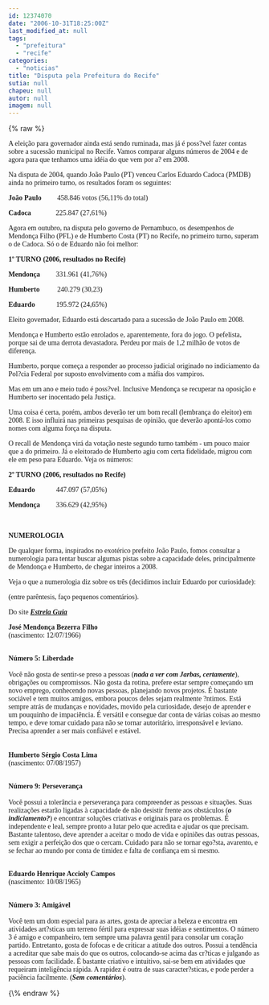 ```yaml
---
id: 12374070
date: "2006-10-31T18:25:00Z"
last_modified_at: null
tags:
  - "prefeitura"
  - "recife"
categories:
  - "noticias"
title: "Disputa pela Prefeitura do Recife"
sutia: null
chapeu: null
autor: null
imagem: null
---
```

{\% raw %}
<p><P><FONT face=Verdana>A eleição para governador ainda está sendo ruminada, mas já é poss?vel fazer contas sobre a sucessão municipal no Recife. Vamos comparar alguns números de 2004 e de agora para que tenhamos uma idéia do que vem por a? em 2008.</FONT></P></p>
<p><P><FONT face=Verdana>Na disputa de 2004, quando João Paulo (PT) venceu Carlos Eduardo Cadoca (PMDB) ainda no primeiro turno, os resultados foram os seguintes:</FONT></P></p>
<p><P><FONT face=Verdana><STRONG>João Paulo</STRONG>&nbsp;&nbsp;&nbsp;&nbsp;&nbsp;&nbsp;&nbsp;&nbsp; 458.846 votos (56,11% do total)</FONT></P></p>
<p><P><FONT face=Verdana><STRONG>Cadoca</STRONG>&nbsp;&nbsp;&nbsp;&nbsp;&nbsp;&nbsp;&nbsp;&nbsp;&nbsp;&nbsp;&nbsp;&nbsp;&nbsp; </FONT><FONT face=Verdana>225.847 (27,61%)</FONT></P></p>
<p><P><FONT face=Verdana>Agora em outubro, na disputa pelo governo de Pernambuco, os desempenhos de Mendonça Filho (PFL) e de Humberto Costa (PT) no Recife, no primeiro turno, superam o de Cadoca. Só o de Eduardo não foi melhor:</FONT></P></p>
<p><P><FONT face=Verdana><STRONG>1º TURNO (2006, resultados no Recife)</STRONG></FONT></P></p>
<p><P><FONT face=Verdana><STRONG>Mendonça</STRONG>&nbsp;&nbsp;&nbsp;&nbsp;&nbsp;&nbsp;&nbsp;&nbsp;&nbsp;331.961 (41,76%)</FONT></P></p>
<p><P><FONT face=Verdana><STRONG>Humberto&nbsp;</STRONG>&nbsp;&nbsp;&nbsp;&nbsp;&nbsp;&nbsp;&nbsp;&nbsp;&nbsp;240.279 (30,23)</FONT></P></p>
<p><P><FONT face=Verdana><STRONG>Eduardo</STRONG>&nbsp;&nbsp;&nbsp;&nbsp;&nbsp;&nbsp;&nbsp;&nbsp;&nbsp;&nbsp;&nbsp; 195.972 (24,65%)</FONT></P></p>
<p><P><FONT face=Verdana>Eleito governador, Eduardo está descartado para a sucessão de João Paulo em 2008. </FONT></P></p>
<p><P><FONT face=Verdana>Mendonça e Humberto estão enrolados e, aparentemente, fora do jogo. O pefelista, porque sai de uma derrota devastadora. Perdeu por mais de 1,2 milhão de votos de diferença.</FONT></P></p>
<p><P><FONT face=Verdana>Humberto, porque começa a responder ao processo judicial originado no indiciamento da Pol?cia Federal por suposto envolvimento com a máfia dos vampiros.</FONT></P></p>
<p><P><FONT face=Verdana>Mas em um ano e meio tudo é poss?vel. Inclusive Mendonça se recuperar na oposição e Humberto ser inocentado pela Justiça. </FONT></P></p>
<p><P><FONT face=Verdana>Uma coisa é certa, porém, ambos deverão ter um bom recall (lembrança do eleitor) em 2008. E isso influirá nas primeiras pesquisas de opinião, que deverão apontá-los como nomes com alguma força na disputa.</FONT></P></p>
<p><P><FONT face=Verdana>O recall de Mendonça virá da votação neste segundo turno também - um pouco maior que a do primeiro. Já o eleitorado de Humberto agiu com certa fidelidade, migrou com ele em peso para Eduardo. Veja os números:</FONT></P></p>
<p><P><FONT face=Verdana><STRONG>2º TURNO (2006, resultados no Recife)</STRONG></FONT></P></p>
<p><P><FONT face=Verdana><STRONG>Eduardo</STRONG>&nbsp;&nbsp;&nbsp;&nbsp;&nbsp;&nbsp;&nbsp;&nbsp;&nbsp;&nbsp;&nbsp; 447.097 (57,05%)</FONT></P></p>
<p><P><FONT face=Verdana><STRONG>Mendonça</STRONG>&nbsp;&nbsp;&nbsp;&nbsp;&nbsp;&nbsp;&nbsp;&nbsp; 336.629 (42,95%)</FONT></P></p>
<p><P><FONT face=Verdana></FONT>&nbsp;</P></p>
<p><P><FONT face=Verdana><STRONG>NUMEROLOGIA</STRONG></FONT></P></p>
<p><P><FONT face=Verdana>De qualquer forma, inspirados no exotérico prefeito João Paulo, fomos consultar a numerologia para tentar buscar algumas pistas sobre a capacidade deles, principalmente de&nbsp;Mendonça e Humberto,&nbsp;de chegar inteiros a 2008. </FONT></P></p>
<p><P><FONT face=Verdana>Veja o que a numerologia diz sobre os três (decidimos incluir Eduardo por curiosidade):</FONT></P></p>
<p><P><FONT face=Verdana>(entre parêntesis, faço pequenos comentários).</FONT></P></p>
<p><P><FONT face=Verdana>Do site <STRONG><EM><FONT color=crimson><A href=\"https://www5.estrelaguia.com.br/numerologia/numerologia.php\" target=_blank>Estrela Guia</A></FONT></EM></STRONG></FONT></P></p>
<p><P><FONT face=Verdana><STRONG>José Mendonça Bezerra Filho</STRONG><BR>(nascimento: 12/07/1966)</FONT></P></p>
<p><P><FONT face=Verdana><BR><STRONG>Número 5: Liberdade</STRONG><BR></FONT><FONT face=Verdana><BR>Você não gosta de sentir-se preso a pessoas (<EM><STRONG>nada a ver com Jarbas, certamente</STRONG></EM>), obrigações ou compromissos. Não gosta da rotina, prefere estar sempre começando um novo emprego, conhecendo novas pessoas, planejando novos projetos. É bastante sociável e tem muitos amigos, embora poucos deles sejam realmente ?ntimos. Está sempre atrás de mudanças e novidades, movido pela curiosidade, desejo de aprender e um pouquinho de impaciência. É versátil e consegue dar conta de várias coisas ao mesmo tempo, e deve tomar cuidado para não se tornar autoritário, irresponsável e leviano. Precisa aprender a ser mais confiável e estável.<BR><BR></FONT><FONT face=Verdana><STRONG><BR>Humberto Sérgio Costa Lima<BR></STRONG></FONT><FONT face=Verdana>(nascimento: 07/08/1957)</FONT></P></p>
<p><P><FONT face=Verdana><BR><STRONG>Número 9: Perseverança<BR></STRONG></FONT><FONT face=Verdana><BR>Você possui a tolerância e perseverança para compreender as pessoas e situações. Suas realizações estarão ligadas à capacidade de não desistir frente aos obstáculos (<STRONG><EM>o indiciamento?</EM></STRONG>) e encontrar soluções criativas e originais para os problemas. É independente e leal, sempre pronto a lutar pelo que acredita e ajudar os que precisam. Bastante talentoso, deve aprender a aceitar o modo de vida e opiniões das outras pessoas, sem exigir a perfeição dos que o cercam. Cuidado para não se tornar ego?sta, avarento, e se fechar ao mundo por conta de timidez e falta de confiança em si mesmo. </FONT></P></p>
<p><P><FONT face=Verdana><BR><STRONG>Eduardo Henrique Accioly Campos<BR></STRONG>(nascimento: 10/08/1965)</FONT></P></p>
<p><P><FONT face=\"Times New Roman\"><FONT face=Verdana><BR><STRONG>Número 3: Amigável<BR></STRONG></FONT><FONT face=Verdana><BR>Você tem um dom especial para as artes, gosta de apreciar a beleza e encontra em atividades art?sticas um terreno fértil para expressar suas idéias e sentimentos. O número 3 é amigo e companheiro, tem sempre uma palavra gentil para consolar um coração partido. Entretanto, gosta de fofocas e de criticar a atitude dos outros. Possui a tendência a acreditar que sabe mais do que os outros, colocando-se acima das cr?ticas e julgando as pessoas com facilidade. É bastante criativo e intuitivo, sai-se bem em atividades que requeiram inteligência rápida. A rapidez é outra de suas caracter?sticas, e pode perder a paciência facilmente. (<EM><STRONG>Sem comentários</STRONG></EM>).</FONT></P></FONT> </p>
{\% endraw %}